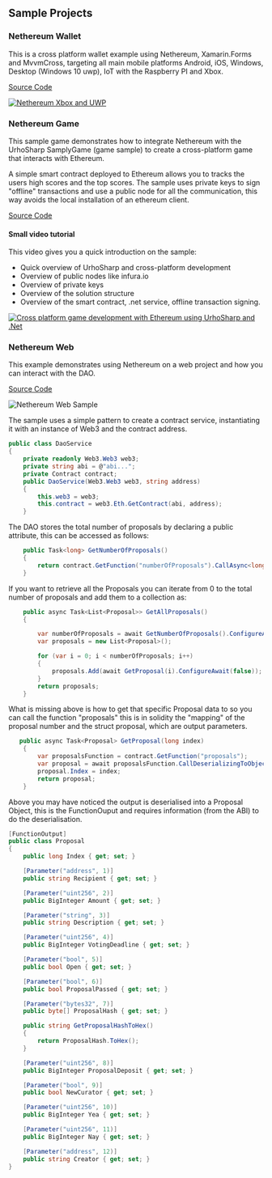## Sample Projects

### Nethereum Wallet

This is a cross platform wallet example using Nethereum, Xamarin.Forms and MvvmCross, targeting all main mobile platforms Android, iOS, Windows, Desktop (Windows 10 uwp), IoT with the Raspberry PI and Xbox.

[Source Code](https://github.com/Nethereum/Nethereum.UI.Wallet.Sample)

[![Nethereum Xbox and UWP](http://img.youtube.com/vi/WuRFmlcWFaA/0.jpg)](http://www.youtube.com/watch?v=WuRFmlcWFaA "Nethereum Xbox and UWP")

### Nethereum Game

This sample game demonstrates how to integrate Nethereum with the UrhoSharp SamplyGame (game sample) to create a cross-platform game that interacts with Ethereum.

A simple smart contract deployed to Ethereum allows you to tracks the users high scores and the top scores. The sample uses private keys to sign "offline" transactions and use a public node for all the communication, this way avoids the local installation of an ethereum client.

[Source Code](https://github.com/Nethereum/Nethereum.Game.Sample)

#### Small video tutorial
This video gives you a quick introduction on the sample:

* Quick overview of UrhoSharp and cross-platform development
* Overview of public nodes like infura.io
* Overview of private keys
* Overview of the solution structure
* Overview of the smart contract, .net service, offline transaction signing.

[![Cross platform game development with Ethereum using UrhoSharp and .Net](http://img.youtube.com/vi/WtpmCmP11Iw/0.jpg)](https://www.youtube.com/watch?v=WtpmCmP11Iw "Cross platform game development with Ethereum using UrhoSharp and .Net")



### Nethereum Web 

This example demonstrates using Nethereum on a web project and how you can interact with the DAO.

[Source Code](https://github.com/Nethereum/Nethereum/tree/master/src/Nethereum.Web.Sample)


![Nethereum Web Sample](https://raw.githubusercontent.com/Nethereum/Nethereum/master/docs/screenshots/websample.png)

The sample uses a simple pattern to create a contract service, instantiating it with an instance of Web3 and the contract address.

```csharp
public class DaoService
{
    private readonly Web3.Web3 web3;
    private string abi = @"abi...";
    private Contract contract;
    public DaoService(Web3.Web3 web3, string address)
    {
        this.web3 = web3;
        this.contract = web3.Eth.GetContract(abi, address);
    }
```

The DAO stores the total number of proposals by declaring a public attribute, this can be accessed as follows:

```csharp
    public Task<long> GetNumberOfProposals()
    {
        return contract.GetFunction("numberOfProposals").CallAsync<long>();
    }
```

If you want to retrieve all the Proposals you can iterate from 0 to the total number of proposals and add them to a collection as:

```csharp
    public async Task<List<Proposal>> GetAllProposals()
    {

        var numberOfProposals = await GetNumberOfProposals().ConfigureAwait(false);
        var proposals = new List<Proposal>();

        for (var i = 0; i < numberOfProposals; i++)
        {
            proposals.Add(await GetProposal(i).ConfigureAwait(false));
        }
        return proposals;
    }
```

What is missing above is how to get that specific Proposal data to so you can call the function "proposals" this is in solidity the "mapping" of the proposal number and the struct proposal, which are output parameters.

```csharp
   public async Task<Proposal> GetProposal(long index)
    {
        var proposalsFunction = contract.GetFunction("proposals");
        var proposal = await proposalsFunction.CallDeserializingToObjectAsync<Proposal>(index).ConfigureAwait(false);
        proposal.Index = index;
        return proposal;
    }
```

Above you may have noticed the output is deserialised into a Proposal Object, this is the FunctionOuput and requires information (from the ABI) to do the deserialisation.

```csharp
[FunctionOutput]
public class Proposal
{
    public long Index { get; set; }

    [Parameter("address", 1)]
    public string Recipient { get; set; }

    [Parameter("uint256", 2)]
    public BigInteger Amount { get; set; }

    [Parameter("string", 3)]
    public string Description { get; set; }

    [Parameter("uint256", 4)]
    public BigInteger VotingDeadline { get; set; }

    [Parameter("bool", 5)]
    public bool Open { get; set; }

    [Parameter("bool", 6)]
    public bool ProposalPassed { get; set; }

    [Parameter("bytes32", 7)]
    public byte[] ProposalHash { get; set; }

    public string GetProposalHashToHex()
    {
        return ProposalHash.ToHex();
    }

    [Parameter("uint256", 8)]
    public BigInteger ProposalDeposit { get; set; }

    [Parameter("bool", 9)]
    public bool NewCurator { get; set; }

    [Parameter("uint256", 10)]
    public BigInteger Yea { get; set; }

    [Parameter("uint256", 11)]
    public BigInteger Nay { get; set; }

    [Parameter("address", 12)]
    public string Creator { get; set; }
}
```
